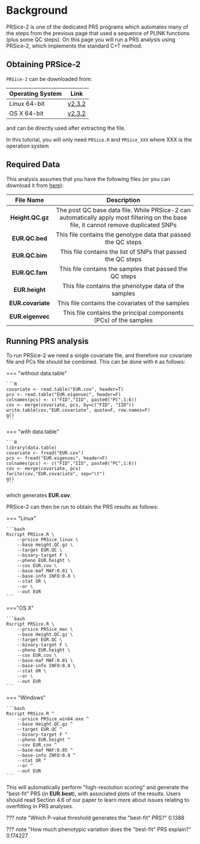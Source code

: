 # Background

PRSice-2 is one of the dedicated PRS programs which automates many of the steps from the previous page that used a sequence of PLINK functions (plus some QC steps). 
On this page you will run a PRS analysis using PRSice-2, which implements the standard C+T method.

## Obtaining PRSice-2
`PRSice-2` can be downloaded from:

| Operating System | Link |
| -----------------|:----:|
| Linux 64-bit | [v2.3.2](https://github.com/choishingwan/PRSice/releases/download/2.3.2/PRSice_linux.zip) |
| OS X 64-bit | [v2.3.2](https://github.com/choishingwan/PRSice/releases/download/2.3.2/PRSice_mac.zip) |

and can be directly used after extracting the file. 

In this tutorial, you will only need `PRSice.R` and `PRSice_XXX` where XXX is the operation system

## Required Data

This analysis assumes that you have the following files (or you can download it from [here](https://drive.google.com/file/d/1x_G0Gxk9jFMY-PMqwtg6-vdEyUPp5p5u/view?usp=sharing)): 

|File Name | Description|
|:-:|:-:|
|**Height.QC.gz**| The post QC base data file. While PRSice-2 can automatically apply most filtering on the base file, it cannot remove duplicated SNPs|
|**EUR.QC.bed**| This file contains the genotype data that passed the QC steps |
|**EUR.QC.bim**| This file contains the list of SNPs that passed the QC steps |
|**EUR.QC.fam**| This file contains the samples that passed the QC steps |
|**EUR.height**| This file contains the phenotype data of the samples |
|**EUR.covariate**| This file contains the covariates of the samples |
|**EUR.eigenvec**| This file contains the principal components (PCs) of the samples |

## Running PRS analysis
To run PRSice-2 we need a single covariate file, and therefore our covariate file and PCs file should be combined. This can be done with `R` as follows:

=== "without data.table"    

    ```R
    covariate <- read.table("EUR.cov", header=T)
    pcs <- read.table("EUR.eigenvec", header=F)
    colnames(pcs) <- c("FID","IID", paste0("PC",1:6))
    cov <- merge(covariate, pcs, by=c("FID", "IID"))
    write.table(cov,"EUR.covariate", quote=F, row.names=F)
    q()
    ```

=== "with data.table"

    ```R
    library(data.table)
    covariate <- fread("EUR.cov")
    pcs <- fread("EUR.eigenvec", header=F)
    colnames(pcs) <- c("FID","IID", paste0("PC",1:6))
    cov <- merge(covariate, pcs)
    fwrite(cov,"EUR.covariate", sep="\t")
    q()
    ```

which generates **EUR.cov**.

PRSice-2 can then be run to obtain the PRS results as follows:

=== "Linux"

    ```bash
    Rscript PRSice.R \
        --prsice PRSice_linux \
        --base Height.QC.gz \
        --target EUR.QC \
        --binary-target F \
        --pheno EUR.height \
        --cov EUR.cov \
        --base-maf MAF:0.01 \
        --base-info INFO:0.8 \
        --stat OR \
        --or \
        --out EUR
    ```

==="OS X"

    ```bash
    Rscript PRSice.R \
        --prsice PRSice_mac \
        --base Height.QC.gz \
        --target EUR.QC \
        --binary-target F \
        --pheno EUR.height \
        --cov EUR.cov \
        --base-maf MAF:0.01 \
        --base-info INFO:0.8 \
        --stat OR \
        --or \
        --out EUR
    ```

=== "Windows"

    ```bash
    Rscript PRSice.R ^
        --prsice PRSice_win64.exe ^
        --base Height.QC.gz ^
        --target EUR.QC ^
        --binary-target F ^
        --pheno EUR.height ^
        --cov EUR.cov ^
        --base-maf MAF:0.05 ^
        --base-info INFO:0.8 ^
        --stat OR ^
        --or ^
        --out EUR
    ```

This will automatically perform "high-resolution scoring" and generate the "best-fit" PRS (in **EUR.best**), with associated plots of the results. 
Users should read Section 4.6 of our paper to learn more about issues relating to overfitting in PRS analyses.  

??? note "Which P-value threshold generates the "best-fit" PRS?"
    0.1388

??? note "How much phenotypic variation does the "best-fit" PRS explain?"
    0.174227